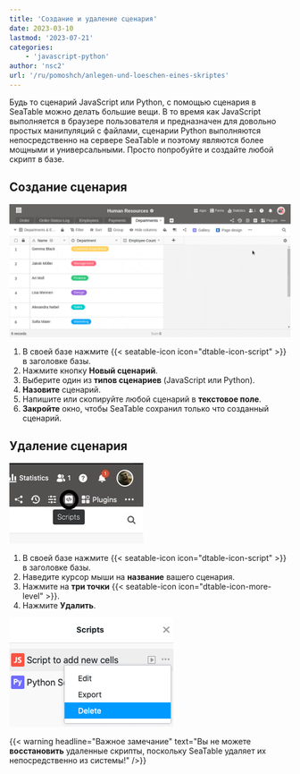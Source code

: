 ```yaml
---
title: 'Создание и удаление сценария'
date: 2023-03-10
lastmod: '2023-07-21'
categories:
    - 'javascript-python'
author: 'nsc2'
url: '/ru/pomoshch/anlegen-und-loeschen-eines-skriptes'
---
```


Будь то сценарий JavaScript или Python, с помощью сценария в SeaTable можно делать большие вещи. В то время как JavaScript выполняется в браузере пользователя и предназначен для довольно простых манипуляций с файлами, сценарии Python выполняются непосредственно на сервере SeaTable и поэтому являются более мощными и универсальными. Просто попробуйте и создайте любой скрипт в базе.

## Создание сценария

![Создание сценария](images/create-python-script.gif)

1. В своей базе нажмите {{< seatable-icon icon="dtable-icon-script" >}} в заголовке базы.
2. Нажмите кнопку **Новый сценарий**.
3. Выберите один из **типов сценариев** (JavaScript или Python).
4. **Назовите** сценарий.
5. Напишите или скопируйте любой сценарий в **текстовое поле**.
6. **Закройте** окно, чтобы SeaTable сохранил только что созданный сценарий.

## Удаление сценария

![Удаление сценария](images/Anlegen-eines-Skriptes.jpg)

1. В своей базе нажмите {{< seatable-icon icon="dtable-icon-script" >}} в заголовке базы.
2. Наведите курсор мыши на **название** вашего сценария.
3. Нажмите на **три точки** {{< seatable-icon icon="dtable-icon-more-level" >}}.
4. Нажмите **Удалить**.

![Удалить сценарий ](images/delete-scripts.png)

{{< warning  headline="Важное замечание"  text="Вы не можете **восстановить** удаленные скрипты, поскольку SeaTable удаляет их непосредственно из системы!" />}}
